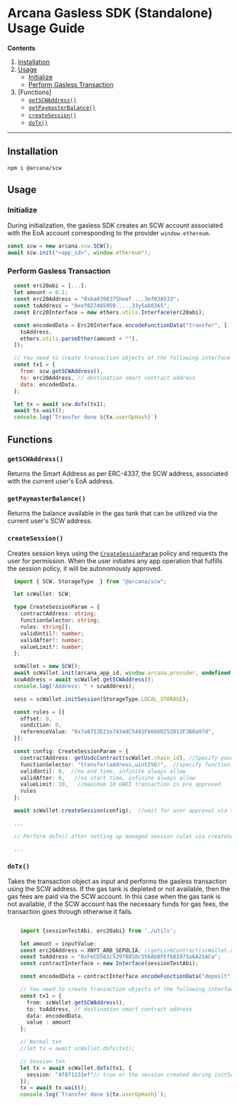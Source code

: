 # Arcana Gasless SDK (Standalone) Usage Guide

**Contents**

1. [Installation](#installation)
2. [Usage](#usage)
    - [Initialize](#initialize)
    - [Perform Gasless Transaction](#perform-gasless-transaction)
3. [Functions]
    - [`getSCWAddress()`](#getscwaddress)
    - [`getPaymasterBalance()`](#getpaymasterbalance)
    - [`createSession()`](#createsession)
    - [`doTx()`](#dotx)

---

## Installation

```
npm i @arcana/scw
```

## Usage

### Initialize

During initialization, the gasless SDK creates an SCW account associated with the EoA account corresponding to the provider `window.ethereum`.

```js
const scw = new arcana.scw.SCW();
await scw.init("<app_id>", window.ethereum");
```

### Perform Gasless Transaction

```js
  const erc20abi = [...];
  let amount = 0.1;
  const erc20Address = "0xba0398375hoef....3ef038533";
  const toAddress = "0xef027465950.....33y5ab8365";
  const Erc20Interface = new ethers.utils.Interface(erc20abi);

  const encodedData = Erc20Interface.encodeFunctionData("transfer", [
    toAddress,
    ethers.utils.parseEther(amount + ""),
  ]);

  // You need to create transaction objects of the following interface
  const tx1 = {
    from: scw.getSCWAddress(),
    to: erc20Address, // destination smart contract address
    data: encodedData,
  };

  let tx = await scw.doTx(tx1);
  await tx.wait();
  console.log(`Transfer done ${tx.userOpHash}`)
```

## Functions

### `getSCWAddress()`

Returns the Smart Address as per ERC-4337, the SCW address, associated with the current user's EoA address.

### `getPaymasterBalance()`

Returns the balance available in the gas tank that can be utilized via the current user's SCW address.

### `createSession()`

Creates session keys using the [`CreateSessionParam`](https://gasless-sdk-ref-guide.netlify.app/types/createsessionparam) policy and requests the user for permission. When the user initiates any app operation that fulfills the session policy, it will be autonomously approved.

```ts
  import { SCW, StorageType  } from "@arcana/scw";

  let scWallet: SCW;  

  type CreateSessionParam = {
    contractAddress: string;
    functionSelector: string;
    rules: string[];
    validUntil?: number;
    validAfter?: number;
    valueLimit?: number;
  };

  scWallet = new SCW();
  await scWallet.init(arcana_app_id, window.arcana.provider, undefined, 0);
  scwAddress = await scWallet.getSCWAddress();
  console.log("Address: " + scwAddress);

  sess = scWallet.initSession(StorageType.LOCAL_STORAGE);

  const rules = [{
    offset: 0,
    condition: 0,
    referenceValue: "0x7a8713E21e7434dC5441Fb666D252D13F380a97d",
  }];

  const config: CreateSessionParam = {
    contractAddress: getUsdcContract(scWallet.chain_id), //Specify your contract, this example uses some value
    functionSelector: "transfer(address,uint256)",  //specify function in the contract listed above
    validUntil: 0,  //no end time, infinite always allow
    validAfter: 0,   //no start time, infinite always allow
    valueLimit: 10,   //maximum 10 GWEI transaction is pre approved
    rules
  };

  await scWallet.createSession(config);  //wait for user approval via the UI pop up accept/reject notification

  ...

  // Perform doTx() after setting up managed session rules via createSession

  ...
  ```

### `doTx()`

Takes the transaction object as input and performs the gasless transaction using the SCW address.  If the gas tank is depleted or not available, then the gas fees are paid via the SCW account. In this case when the gas tank is not available, if the SCW account has the necessary funds for gas fees, the transaction goes through otherwise it fails.

```ts

    import {sessionTestAbi, erc20abi} from './utils';

    let amount = inputValue;
    const erc20Address = XNYT_ARB_SEPOLIA; //getLinkContract(scWallet.chain_id) // getErc20Contract(scWallet.chain_id);
    const toAddress = "0xFeCD581c539f8858c556Ab8FEf681975a6A25ACa";
    const contractInterface = new Interface(sessionTestAbi);

    const encodedData = contractInterface.encodeFunctionData("deposit", []);

    // You need to create transaction objects of the following interface
    const tx1 = {
      from: scWallet.getSCWAddress(),
      to: toAddress, // destination smart contract address
      data: encodedData,
      value : amount
    };

    // Normal txn
    //let tx = await scWallet.doTx(tx1);

    // Session txn
    let tx = await scWallet.doTx(tx1, {
      session: "4f871131ef"// true or the session created during initSession call, default is false
    });
    tx = await tx.wait();
    console.log(`Transfer done ${tx.userOpHash}`);

```
